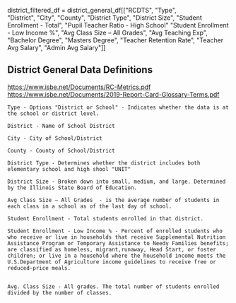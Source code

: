 district_filtered_df = district_general_df[["RCDTS", 
    "Type",  
    "District", 
    "City", 
    "County",
    "District Type", 
    "District Size", 
    "Student Enrollment - Total",
    "Pupil Teacher Ratio - High School"
    "Student Enrollment - Low Income %",
    "Avg Class Size – All Grades",
    "Avg Teaching Exp",
    "Bachelor Degree",
    "Masters Degree",
    "Teacher Retention Rate",
    "Teacher Avg Salary",
    "Admin Avg Salary"]]

## District General Data Definitions    

https://www.isbe.net/Documents/RC-Metrics.pdf
https://www.isbe.net/Documents/2019-Report-Card-Glossary-Terms.pdf


    Type - Options "District or School" - Indicates whether the data is at the school or district level. 

    District - Name of School District 

    City - City of School/District 

    County - County of School/District 

    District Type - Determines whether the district includes both elementary school and high shool "UNIT" 

    District Size - Broken down into small, medium, and large. Determined by the Illinois State Board of Education. 

    Avg Class Size – All Grades  - is the average number of students in each class in a school as of the last day of school.

    Student Enrollment - Total students enrolled in that district. 

    Student Enrollment - Low Income % - Percent of enrolled students who who receive or live in households that receive Supplemental Nutrition Assistance Program or Temporary Assistance to Needy Families benefits; are classified as homeless, migrant,runaway, Head Start, or foster children; or live in a household where the household income meets the U.S.Department of Agriculture income guidelines to receive free or reduced-price meals.


    Avg. Class Size - All grades. The total number of students enrolled divided by the number of classes. 







